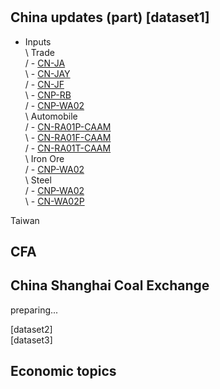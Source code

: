 #

## China updates (part) [dataset1]
+ Inputs  
\    Trade  
/      - [CN-JA]()  
\      - [CN-JAY]()  
/      - [CN-JF]()  
\      - [CNP-RB]()  
/      - [CNP-WA02]()  
\    Automobile  
/      - [CN-RA01P-CAAM]()    
\      - [CN-RA01F-CAAM]()  
/      - [CN-RA01T-CAAM]()  
\    Iron Ore  
/      - [CNP-WA02]()  
\    Steel  
/      - [CNP-WA02]()  
\      - [CN-WA02P]()  
  
Taiwan  

## CFA

## China Shanghai Coal Exchange
preparing...

[dataset2]  
[dataset3]  

## Economic topics
